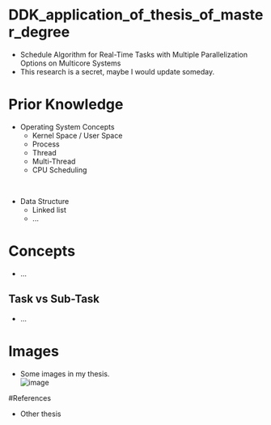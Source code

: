 # DDK_application_of_thesis_of_master_degree
* Schedule Algorithm for Real-Time Tasks with  Multiple Parallelization Options on Multicore Systems
* This research is a secret, maybe I would update someday.

# Prior Knowledge
* Operating System Concepts
  * Kernel Space / User Space 
  * Process
  * Thread
  * Multi-Thread
  * CPU Scheduling
<br>

* Data Structure
  * Linked list
  * ...

# Concepts
* ...

## Task vs Sub-Task
* ...

# Images
* Some images in my thesis. <br>
![image](https://user-images.githubusercontent.com/67073582/126887716-69cc66a5-b055-4c4a-8e2c-47ddef52ea54.png) <br>


#References
* Other thesis
